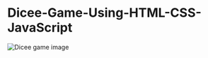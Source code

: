 # Dicee-Game-Using-HTML-CSS-JavaScript


![Dicee game image](https://github.com/Prathmesh-Gorle/Dicee-Game-Using-HTML-CSS-JavaScript/assets/86977369/3a0757d1-4d60-4fdf-a9cc-48b1bd75c8f9)
